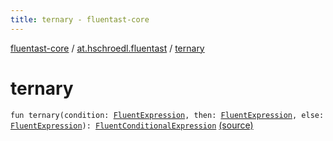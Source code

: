 ```yaml
---
title: ternary - fluentast-core
---
```


[fluentast-core](../index.html) / [at.hschroedl.fluentast](index.html) / [ternary](.)

# ternary

`fun ternary(condition: `[`FluentExpression`](../at.hschroedl.fluentast.ast.expression/-fluent-expression/index.html)`, then: `[`FluentExpression`](../at.hschroedl.fluentast.ast.expression/-fluent-expression/index.html)`, else: `[`FluentExpression`](../at.hschroedl.fluentast.ast.expression/-fluent-expression/index.html)`): `[`FluentConditionalExpression`](../at.hschroedl.fluentast.ast.expression/-fluent-conditional-expression/index.html) [(source)](https://github.com/hschroedl/FluentAST/tree/master/core/src/main/kotlin//at.hschroedl.fluentast/Fluentast.kt#L40)